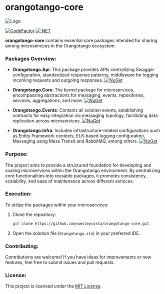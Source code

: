 # orangotango-core
![Logo](https://github.com/wesleycosta/orangotango/raw/main/images/logos/logo.png)

[![CodeFactor](https://www.codefactor.io/repository/github/wesleycosta/orangotango-core/badge)](https://www.codefactor.io/repository/github/wesleycosta/orangotango-core)
[![.NET](https://github.com/wesleycosta/orangotango-core/actions/workflows/dotnet.yml/badge.svg)](https://github.com/wesleycosta/orangotango-core/actions/workflows/dotnet.yml)

**orangotango-core** contains essential core packages intended for sharing among microservices in the Orangotango ecosystem.

### Packages Overview:

- **Orangotango.Api**: This package provides APIs centralizing Swagger configuration, standardized response patterns, middleware for logging incoming requests and outgoing responses. [![NuGet](https://img.shields.io/nuget/v/Orangotango.Api.svg)](https://www.nuget.org/packages/Orangotango.Api)

- **Orangotango.Core**: The kernel package for microservices, encompassing abstractions for messaging, events, repositories, services, aggregations, and more. [![NuGet](https://img.shields.io/nuget/v/Orangotango.Core.svg)](https://www.nuget.org/packages/Orangotango.Core)

- **Orangotango.Events**: Contains all solution events, establishing contracts for easy integration via messaging topology, facilitating data replication across microservices. [![NuGet](https://img.shields.io/nuget/v/Orangotango.Events.svg)](https://www.nuget.org/packages/Orangotango.Events)

- **Orangotango.Infra**: Includes infrastructure-related configurations such as Entity Framework contexts, ELK-based logging configuration, Messaging using Mass Transit and RabbitMQ, among others. [![NuGet](https://img.shields.io/nuget/v/Orangotango.Infra.svg)](https://www.nuget.org/packages/Orangotango.Infra)

### Purpose:

The project aims to provide a structured foundation for developing and scaling microservices within the Orangotango environment. By centralizing core functionalities into reusable packages, it promotes consistency, scalability, and ease of maintenance across different services.

### Execution:

To utilize the packages within your microservices:

1. Clone the repository:

   ```bash
   git clone https://github.com/wesleycosta/orangotango-core.git
   ```

2. Open the solution file (`Orangotango.sln`) in your preferred IDE.

### Contributing:

Contributions are welcome! If you have ideas for improvements or new features, feel free to submit issues and pull requests.

### License:

This project is licensed under the [MIT License](LICENSE).

